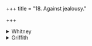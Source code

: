 +++
title = "18. Against jealousy."

+++

<details><summary>Whitney</summary>

### Comment
Found also in Pāipp. xix. Used by Kāuś. (36. 25), with vii. 45 and 74. 3, in a rite against jealousy.


### Translations
Translated: Weber, Ind. Stud. v. 235; Ludwig, p. 514; Florenz, 270 or 22; Grill, 28, 159; Griffith, i. 254; Bloomfield, 106, 467.
</details>

<details><summary>Griffith</summary>

A charm to banish jealousy
</details>
